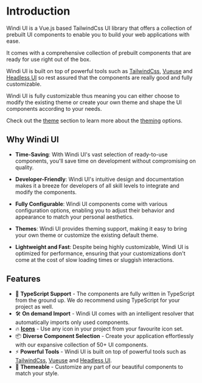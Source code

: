 # Introduction

Windi UI is a Vue.js based TailwindCss UI library that offers a collection of prebuilt UI components to enable you to build your web applications with ease.

It comes with a comprehensive collection of prebuilt components that are ready for use right out of the box.

Windi UI is built on top of powerful tools such as [TailwindCss](https://tailwindcss.com/), [Vueuse](https://vueuse.org) and [Headless UI](https://headlessui.com/) so rest assured that the components are really good and fully customizable.

Windi UI is fully customizable thus meaning you can either choose to modify the existing theme or create your own theme and shape the UI components according to your needs. 

Check out the [theme](/guide/getting-started/theme.md) section to learn more about the [theming]() options.


## Why Windi UI

- **Time-Saving**: With Windi UI's vast selection of ready-to-use components, you'll save time on development without compromising on quality.

- **Developer-Friendly**: Windi UI's intuitive design and documentation makes it a breeze for developers of all skill levels to integrate and modify the components.

- **Fully Configurable**: Windi UI components come with various configuration options, enabling you to adjust their behavior and appearance to match your personal aesthetics.

- **Themes**: Windi UI provides theming support, making it easy to bring your own theme or customize the existing default theme.

- **Lightweight and Fast**: Despite being highly customizable, Windi UI is optimized for performance, ensuring that your customizations don't come at the cost of slow loading times or sluggish interactions.


## Features

- 🦾 **TypeScript Support** - The components are fully written in TypeScript from the ground up. We do recommend using TypeScript for your project as well.
- 🛠️ **On demand Import**  - Windi UI comes with an intelligent resolver that automatically imports only used components.
- 🔥 **[Icons](https://icones.js.org/)** - Use any icon in your project from your favourite icon set.
- 📦 **Diverse Component Selection** - Create your application effortlessly with our expansive collection of 50+ UI components.
- ⚡️ **Powerful Tools** - Windi UI is built on top of powerful tools such as [TailwindCss](https://tailwindcss.com/), [Vueuse](https://vueuse.org) and [Headless UI](https://headlessui.com/).
- 🎨 **Themeable** - Customize any part of our beautiful components to match your style.